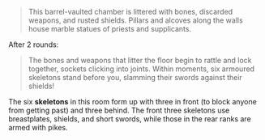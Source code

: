 >This barrel-vaulted chamber is littered with bones, discarded weapons, and rusted shields. Pillars and alcoves along the walls house marble statues of priests and supplicants.

After 2 rounds:

> The bones and weapons that litter the floor begin to rattle and lock together, sockets clicking into joints. Within moments, six armoured skeletons stand before you, slamming their swords against their shields!

The six **skeletons** in this room form up with three in front (to block anyone from getting past) and three behind. The front three skeletons use breastplates, shields, and short swords, while those in the rear ranks are armed with pikes.